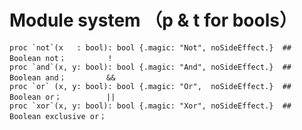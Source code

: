 Module system （p & t for bools）
==================================

```
proc `not`(x   : bool): bool {.magic: "Not", noSideEffect.}  ## Boolean not；         ！
proc `and`(x, y: bool): bool {.magic: "And", noSideEffect.}  ## Boolean and；         &&
proc `or` (x, y: bool): bool {.magic: "Or",  noSideEffect.}  ## Boolean or；          ||
proc `xor`(x, y: bool): bool {.magic: "Xor", noSideEffect.}  ## Boolean exclusive or； 
```